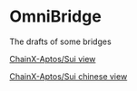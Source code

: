 # OmniBridge

The drafts of some bridges

[ChainX-Aptos/Sui view](./BTC_bridge_solution.md.md)

[ChainX-Aptos/Sui chinese view](./跨链技术方案.md)
